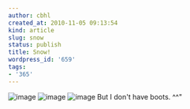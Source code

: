 ```yaml
---
author: cbhl
created_at: 2010-11-05 09:13:54
kind: article
slug: snow
status: publish
title: Snow!
wordpress_id: '659'
tags:
- '365'
---
```


![image](http://images.azuresky.ca/blog/wp-content/uploads/2010/11/wpid-IMG_20101105_091114.jpg)
![image](http://images.azuresky.ca/blog/wp-content/uploads/2010/11/wpid-IMG_20101105_091151.jpg)
![image](http://images.azuresky.ca/blog/wp-content/uploads/2010/11/wpid-IMG_20101105_091214.jpg)
But I don't have boots. \^\^"

